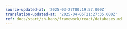 ```yaml
---
source-updated-at: '2025-03-27T00:19:57.000Z'
translation-updated-at: '2025-04-05T21:27:35.000Z'
ref: docs/start/zh-hans/framework/react/databases.md
---
```

